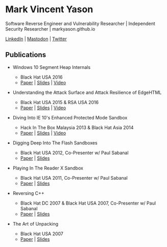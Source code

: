 # Mark Vincent Yason
Software Reverse Engineer and Vulnerability Researcher | Independent Security Researcher | markyason.github.io

[LinkedIn](https://linkedin.com/in/markyason) | [Mastodon](https://infosec.exchange/@markyason) | [Twitter](https://twitter.com/markyason)

## Publications
- Windows 10 Segment Heap Internals
  - Black Hat USA 2016
  - [Paper](https://www.blackhat.com/docs/us-16/materials/us-16-Yason-Windows-10-Segment-Heap-Internals-wp.pdf) | [Slides](https://www.blackhat.com/docs/us-16/materials/us-16-Yason-Windows-10-Segment-Heap-Internals.pdf) | [Video](https://youtu.be/hetZx78SQ_A)

- Understanding the Attack Surface and Attack Resilience of EdgeHTML
  - Black Hat USA 2015 & RSA USA 2016
  - [Paper](https://www.blackhat.com/docs/us-15/materials/us-15-Yason-Understanding-The-Attack-Surface-And-Attack-Resilience-Of-Project-Spartans-New-EdgeHTML-Rendering-Engine-wp.pdf) | [Slides](https://www.blackhat.com/docs/us-15/materials/us-15-Yason-Understanding-The-Attack-Surface-And-Attack-Resilience-Of-Project-Spartans-New-EdgeHTML-Rendering-Engine.pdf) | [Video](https://youtu.be/Ot9IdCx54Lw)

- Diving Into IE 10's Enhanced Protected Mode Sandbox
  - Hack In The Box Malaysia 2013 & Black Hat Asia 2014
  - [Paper](https://www.blackhat.com/docs/asia-14/materials/Yason/WP-Asia-14-Yason-Diving-Into-IE10s-Enhanced-Protected-Mode-Sandbox.pdf) | [Slides](https://www.blackhat.com/docs/asia-14/materials/Yason/Asia-14-Yason-Diving-Into-IE10s-Enhanced-Protected-Mode-Sandbox.pdf) | [Video](https://youtu.be/1tBCuYL69Ww)

- Digging Deep Into The Flash Sandboxes
  - Black Hat USA 2012, Co-Presenter w/ Paul Sabanal
  - [Paper](https://media.blackhat.com/bh-us-12/Briefings/Sabanal/BH_US_12_Sabanal_Digging_Deep_WP.pdf) | [Slides](https://media.blackhat.com/bh-us-12/Briefings/Sabanal/BH_US_12_Sabanal_Digging_Deep_Slides.pdf)

- Playing In The Reader X Sandbox
  - Black Hat USA 2011, Co-Presenter w/ Paul Sabanal
  - [Paper](https://media.blackhat.com/bh-us-11/Sabanal/BH_US_11_SabanalYason_Readerx_WP.pdf) | [Slides](https://media.blackhat.com/bh-us-11/Sabanal/BH_US_11_SabanalYason_Readerx_Slides.pdf)

- Reversing C++
  - Black Hat DC 2007 & Black Hat USA 2007, Co-Presenter w/ Paul Sabanal
  - [Paper](https://www.blackhat.com/presentations/bh-dc-07/Sabanal_Yason/Paper/bh-dc-07-Sabanal_Yason-WP.pdf) | [Slides](https://www.blackhat.com/presentations/bh-dc-07/Sabanal_Yason/Presentation/bh-dc-07-Sabanal_Yason.pdf)

- The Art of Unpacking
  - Black Hat USA 2007
  - [Paper](https://www.blackhat.com/presentations/bh-usa-07/Yason/Whitepaper/bh-usa-07-yason-WP.pdf) | [Slides](https://www.blackhat.com/presentations/bh-usa-07/Yason/Presentation/bh-usa-07-yason.pdf)
